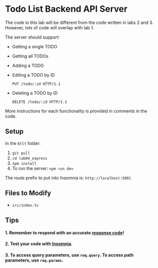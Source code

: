 # Todo List Backend API Server

The code in this lab will be different from the code written in labs 2 and 3. However, lots of code will overlap with lab 1.

The server should support:
- Getting a single TODO
- Getting all TODOs
- Adding a TODO
- Editing a TODO by ID
    ```http
    PUT /todo/:id HTTP/1.1
    ```

- Deleting a TODO by ID
    ```http
    DELETE /todo/:id HTTP/1.1
    ```

More instructions for each functionality is provided in comments in the code.

## Setup

In the `btlt` folder:

1. `git pull`
2. `cd lab04_express`
3. `npm install`
4. To run the server: `npm run dev`

The route prefix  to put into Insomnia is: `http://localhost:5001`

## Files to Modify

- `src/index.ts`

## Tips

#### 1. Remember to respond with an accurate [response code](https://developer.mozilla.org/en-US/docs/Web/HTTP/Reference/Status)!

#### 2. Test your code with [Insomnia](https://insomnia.rest/).

#### 3. To access query parameters, use `req.query`. To access path parameters, use `req.params`.
